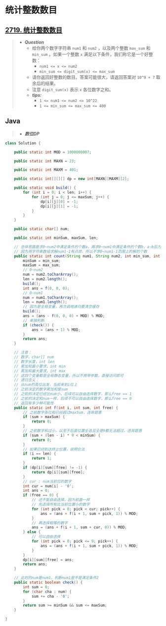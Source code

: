 # 统计整数数目

## [2719. 统计整数数目](https://leetcode.cn/problems/count-of-integers/)

> - ***Question***
>   - 给你两个数字字符串 `num1` 和 `num2` ，以及两个整数 `max_sum` 和 `min_sum` 。如果一个整数 `x` 满足以下条件，我们称它是一个好整数：
>     - `num1 <= x <= num2`
>     - `min_sum <= digit_sum(x) <= max_sum`
>   - 请你返回好整数的数目。答案可能很大，请返回答案对 `10^9 + 7` 取余后的结果。
>   - 注意 `digit_sum(x)` 表示 `x` 各位数字之和。
>   - ***tips:***
>     - `1 <= num1 <= num2 <= 10^22`
>     - `1 <= min_sum <= max_sum <= 400`

## Java

> - ***数位DP***

```java
class Solution {

    public static int MOD = 1000000007;

    public static int MAXN = 23;

    public static int MAXM = 401;

    public static int[][][] dp = new int[MAXN][MAXM][2];

    public static void build() {
        for (int i = 0; i < len; i++) {
            for (int j = 0; j <= maxSum; j++) {
                dp[i][j][0] = -1;
                dp[i][j][1] = -1;
            }
        }
    }

    public static char[] num;

    public static int minSum, maxSum, len;

    // 总体思路是求0~num2中满足条件的个数a，再求0~num1中满足条件的个数b，a-b后为num1+1~num2之间满足条件的个数，然后再单独判读num1是否满足条件即可
    // 因为用字符串数组求解num1-1有点烦，所以不求0~num1-1范围上的解的个数
    public static int count(String num1, String num2, int min_sum, int max_sum) {
        minSum = min_sum;
        maxSum = max_sum;
        // 0~num2
        num = num2.toCharArray();
        len = num2.length();
        build();
        int ans = f(0, 0, 0);
        // 0~num1
        num = num1.toCharArray();
        len = num1.length();
        // 因为是全局变量，再次调用递归要清空缓存
        build();
        ans = (ans - f(0, 0, 0) + MOD) % MOD;
        // 单独判断
        if (check()) {
            ans = (ans + 1) % MOD;
        }
        return ans;
    }

    // 注意：
    // 数字，char[] num
    // 数字长度，int len
    // 累加和最小要求，int min
    // 累加和最大要求，int max
    // 这四个变量都是全局静态变量，所以不用带参数，直接访问即可
    // 递归含义：
    // 从num的高位出发，当前来到i位上
    // 之前决定的数字累加和是sum
    // 之前的决定已经比num小，后续可以自由选择数字，那么free == 1
    // 之前的决定和num一样，后续不可以自由选择数字，那么free == 0
    // 返回有多少种可能性
    public static int f(int i, int sum, int free) {
        // 之前数字各位和已经超过maxSum，违背题意
        if (sum > maxSum) {
            return 0;
        }
        // 之前数字和过小，以至于后面位置全选且全是9都无法超过，违背题意
        if (sum + (len - i) * 9 < minSum) {
            return 0;
        }
        // 如果已经到达终止位置，说明合法
        if (i == len) {
            return 1;
        }
        if (dp[i][sum][free] != -1) {
            return dp[i][sum][free];
        }
        // cur : num当前位的数字
        int cur = num[i] - '0';
        int ans = 0;
        if (free == 0) {
            // 还不能自由选择，因为前面一样
            // 先选择所有比当前位置小的数字
            for (int pick = 0; pick < cur; pick++) {
                ans = (ans + f(i + 1, sum + pick, 1)) % MOD;
            }
            // 再选择相等的数字
            ans = (ans + f(i + 1, sum + cur, 0)) % MOD;
        } else {
            // 可以自由选择
            for (int pick = 0; pick <= 9; pick++) {
                ans = (ans + f(i + 1, sum + pick, 1)) % MOD;
            }
        }
        dp[i][sum][free] = ans;
        return ans;
    }

    // 此时的num是num1，判断num1是不是满足条件2
    public static boolean check() {
        int sum = 0;
        for (char cha : num) {
            sum += cha - '0';
        }
        return sum >= minSum && sum <= maxSum;
    }

}
```
